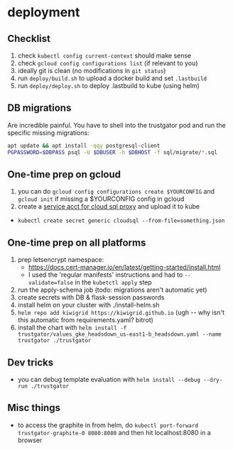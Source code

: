 # deployment

## Checklist

1. check `kubectl config current-context` should make sense
1. check `gcloud config configurations list` (if relevant to you)
1. ideally git is clean (no modifications in `git status`)
1. run `deploy/build.sh` to upload a docker build and set `.lastbuild`
1. run `deploy/deploy.sh` to deploy .lastbuild to kube (using helm)

## DB migrations

Are incredible painful. You have to shell into the trustgator pod and run the specific missing migrations:

```bash
apt update && apt install -qqy postgresql-client
PGPASSWORD=$DBPASS psql -U $DBUSER -h $DBHOST -f sql/migrate/*.sql
```

## One-time prep on gcloud

1. you can do `gcloud config configurations create $YOURCONFIG` and `gcloud init` if missing a $YOURCONFIG config in gcloud
1. create a [service acct for cloud sql proxy](https://cloud.google.com/sql/docs/mysql/sql-proxy#create-service-account) and upload it to kube
  - `kubectl create secret generic cloudsql --from-file=something.json`

## One-time prep on all platforms

1. prep letsencrypt namespace:
	- https://docs.cert-manager.io/en/latest/getting-started/install.html
	- I used the 'regular manifests' instructions and had to `--validate=false` in the `kubetctl apply` step
1. run the apply-schema job (todo: migrations aren't automatic yet)
1. create secrets with DB & flask-session passwords
1. install helm on your cluster with ./install-helm.sh
1. `helm repo add kiwigrid https://kiwigrid.github.io` (ugh -- why isn't this automatic from requirements.yaml? bitrot)
1. install the chart with `helm install -f trustgator/values_gke_headsdown_us-east1-b_headsdown.yaml --name trustgator ./trustgator`

## Dev tricks

* you can debug template evaluation with `helm install --debug --dry-run ./trustgator`

## Misc things

* to access the graphite in from helm, do `kubectl port-forward trustgator-graphite-0 8080:8080` and then hit localhost:8080 in a browser
